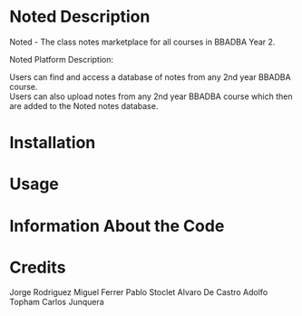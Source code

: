 # Noted Description

Noted - The class notes marketplace for all courses in BBADBA Year 2.

Noted Platform Description:
  
  Users can find and access a database of notes from any 2nd year BBADBA course.  
  Users can also upload notes from any 2nd year BBADBA course which then are added to the Noted notes database.

# Installation


# Usage


# Information About the Code


# Credits
Jorge Rodriguez
Miguel Ferrer
Pablo Stoclet
Alvaro De Castro
Adolfo Topham
Carlos Junquera
